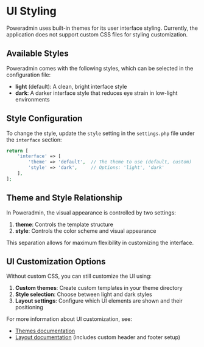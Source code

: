 # UI Styling

Poweradmin uses built-in themes for its user interface styling. Currently, the application does not support custom CSS files for styling customization.

## Available Styles

Poweradmin comes with the following styles, which can be selected in the configuration file:

- **light** (default): A clean, bright interface style
- **dark**: A darker interface style that reduces eye strain in low-light environments

## Style Configuration

To change the style, update the `style` setting in the `settings.php` file under the `interface` section:

```php
return [
    'interface' => [
        'theme' => 'default',  // The theme to use (default, custom)
        'style' => 'dark',     // Options: 'light', 'dark'
    ],
];
```

## Theme and Style Relationship

In Poweradmin, the visual appearance is controlled by two settings:

1. **theme**: Controls the template structure
2. **style**: Controls the color scheme and visual appearance

This separation allows for maximum flexibility in customizing the interface.

## UI Customization Options

Without custom CSS, you can still customize the UI using:

1. **Custom themes**: Create custom templates in your theme directory
2. **Style selection**: Choose between light and dark styles
3. **Layout settings**: Configure which UI elements are shown and their positioning

For more information about UI customization, see:
- [Themes documentation](./themes.md)
- [Layout documentation](./layout.md) (includes custom header and footer setup)